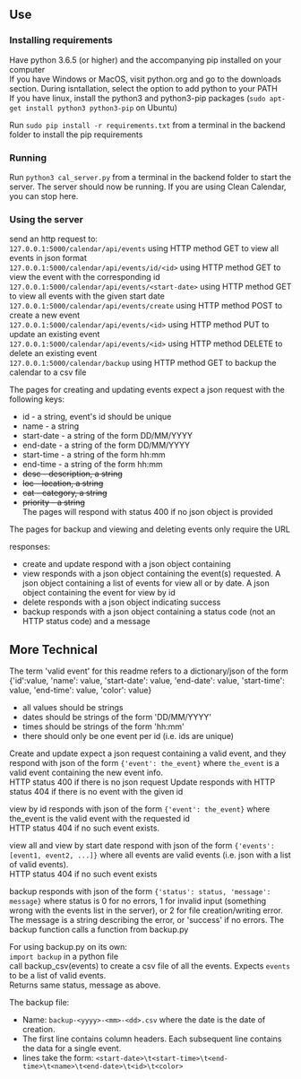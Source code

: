 ## Use

### Installing requirements

Have python 3.6.5 (or higher) and the accompanying pip installed on your computer  
If you have Windows or MacOS, visit python.org and go to the downloads section. During isntallation, select the option to add python to your PATH  
If you have linux, install the python3 and python3-pip packages (`sudo apt-get install python3 python3-pip` on Ubuntu)

Run `sudo pip install -r requirements.txt` from a terminal in the backend folder to install the pip requirements

### Running

Run `python3 cal_server.py` from a terminal in the backend folder to start the server. The server should now be running. If you are using Clean Calendar, you can stop here.

### Using the server

send an http request to:  
`127.0.0.1:5000/calendar/api/events` using HTTP method GET to view all events in json format  
`127.0.0.1:5000/calendar/api/events/id/<id>` using HTTP method GET to view the event with the corresponding id  
`127.0.0.1:5000/calendar/api/events/<start-date>` using HTTP method GET to view all events with the given start date  
`127.0.0.1:5000/calendar/api/events/create` using HTTP method POST to create a new event  
`127.0.0.1:5000/calendar/api/events/<id>` using HTTP method PUT to update an existing event  
`127.0.0.1:5000/calendar/api/events/<id>` using HTTP method DELETE to delete an existing event  
`127.0.0.1:5000/calendar/backup` using HTTP method GET to backup the calendar to a csv file  

The pages for creating and updating events expect a json request with the following keys:
 * id - a string, event's id should be unique
 * name - a string
 * start-date - a string of the form DD/MM/YYYY
 * end-date - a string of the form DD/MM/YYYY
 * start-time - a string of the form hh:mm
 * end-time - a string of the form hh:mm
 * ~~desc - description, a string~~
 * ~~loc - location, a string~~
 * ~~cat - category, a string~~
 * ~~priority - a string~~  
The pages will respond with status 400 if no json object is provided

The pages for backup and viewing and deleting events only require the URL


responses:
 * create and update respond with a json object containing
 * view responds with a json object containing the event(s) requested. A json object containing a list of events for view all or by date. A json object containing the event for view by id
 * delete responds with a json object indicating success
 * backup responds with a json object containing a status code (not an HTTP status code) and a message


## More Technical

The term 'valid event' for this readme refers to a dictionary/json of the form {'id':value, 'name': value, 'start-date': value, 'end-date': value, 'start-time': value, 'end-time': value, 'color': value}
 * all values should be strings
 * dates should be strings of the form 'DD/MM/YYYY'
 * times should be strings of the form 'hh:mm'
 * there should only be one event per id (i.e. ids are unique)

Create and update expect a json request containing a valid event, and they respond with json of the form `{'event': the_event}` where `the_event` is a valid event containing the new event info.  
HTTP status 400 if there is no json request
Update responds with HTTP status 404 if there is no event with the given id

view by id responds with json of the form `{'event': the_event}` where the_event is the valid event with the requested id  
HTTP status 404 if no such event exists.

view all and view by start date respond with json of the form `{'events': [event1, event2, ...]}` where all events are valid events (i.e. json with a list of valid events).  
HTTP status 404 if no such event exists

backup responds with json of the form  `{'status': status, 'message': message}` where status is 0 for no errors, 1 for invalid input (something wrong with the events list in the server), or 2 for file creation/writing error. The message is a string describing the error, or 'success' if no errors. The backup function calls a function from backup.py

For using backup.py on its own:  
`import backup` in a python file  
call backup_csv(events) to create a csv file of all the events. Expects `events` to be a list of valid events.  
Returns same status, message as above.

The backup file:  
* Name: `backup-<yyyy>-<mm>-<dd>.csv` where the date is the date of creation.  
* The first line contains column headers. Each subsequent line contains the data for a single event.  
* lines take the form: `<start-date>\t<start-time>\t<end-time>\t<name>\t<end-date>\t<id>\t<color>`
